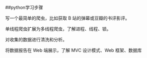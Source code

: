 ##python学习步骤

写一个最简单的爬虫，比如获取 B 站的弹幕或豆瓣的书评影评。  

单线程爬虫扩展为多线程爬虫，了解进程、线程、锁。  

对收集的数据进行清洗和分析。  

将数据报告在 Web 端展示，了解 MVC 设计模式、Web 框架、数据库   